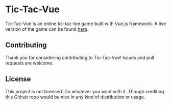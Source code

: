 # Tic-Tac-Vue

Tic-Tac-Vue is an online tic-tac-toe game built with Vue.js framework. A live version of the game can be found [here](http://tictacvue.xyz/).

## Contributing

Thank you for considering contributing to Tic-Tac-Vue! Issues and pull requests are welcome.

## License

This project is not licensed. Do whatever you want with it. Though crediting this Github repo would be nice in any kind of distribution or usage.
